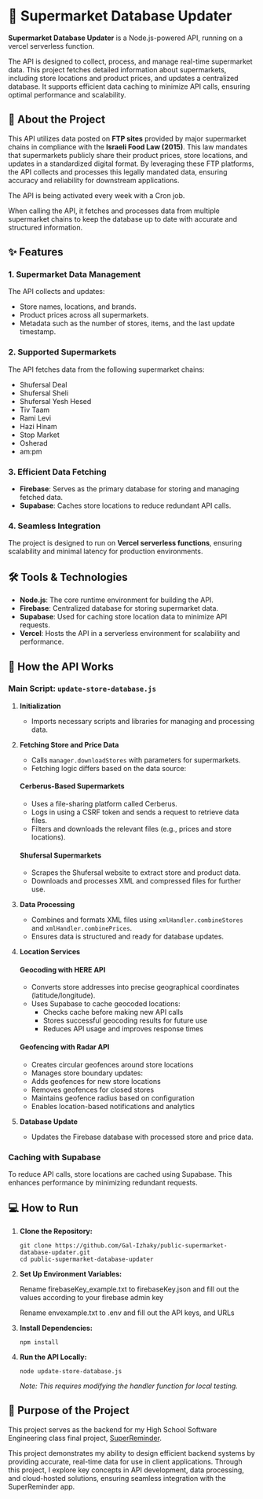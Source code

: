 # 🛒 Supermarket Database Updater  

**Supermarket Database Updater** is a Node.js-powered API, running on a vercel serverless function.

The API is designed to collect, process, and manage real-time supermarket data. This project fetches detailed information about supermarkets, including store locations and product prices, and updates a centralized database. It supports efficient data caching to minimize API calls, ensuring optimal performance and scalability.  


## 📖 About the Project  

This API utilizes data posted on **FTP sites** provided by major supermarket chains in compliance with the **Israeli Food Law (2015)**. This law mandates that supermarkets publicly share their product prices, store locations, and updates in a standardized digital format. By leveraging these FTP platforms, the API collects and processes this legally mandated data, ensuring accuracy and reliability for downstream applications.  

The API is being activated every week with a Cron job.

When calling the API, it fetches and processes data from multiple supermarket chains to keep the database up to date with accurate and structured information.  

## ✨ Features  

### 1. **Supermarket Data Management**  
The API collects and updates:  
- Store names, locations, and brands.  
- Product prices across all supermarkets.  
- Metadata such as the number of stores, items, and the last update timestamp.  

### 2. **Supported Supermarkets**  
The API fetches data from the following supermarket chains:  
- Shufersal Deal  
- Shufersal Sheli  
- Shufersal Yesh Hesed  
- Tiv Taam  
- Rami Levi  
- Hazi Hinam  
- Stop Market  
- Osherad  
- am:pm  

### 3. **Efficient Data Fetching**  
- **Firebase**: Serves as the primary database for storing and managing fetched data.  
- **Supabase**: Caches store locations to reduce redundant API calls.  

### 4. **Seamless Integration**  
The project is designed to run on **Vercel serverless functions**, ensuring scalability and minimal latency for production environments.  

## 🛠️ Tools & Technologies  

- **Node.js**: The core runtime environment for building the API.  
- **Firebase**: Centralized database for storing supermarket data.  
- **Supabase**: Used for caching store location data to minimize API requests.  
- **Vercel**: Hosts the API in a serverless environment for scalability and performance.  

## 🚧 How the API Works  

### **Main Script: `update-store-database.js`**  
1. **Initialization**  
   - Imports necessary scripts and libraries for managing and processing data.  

2. **Fetching Store and Price Data**  
   - Calls `manager.downloadStores` with parameters for supermarkets.  
   - Fetching logic differs based on the data source:  

   #### **Cerberus-Based Supermarkets**  
   - Uses a file-sharing platform called Cerberus.  
   - Logs in using a CSRF token and sends a request to retrieve data files.  
   - Filters and downloads the relevant files (e.g., prices and store locations).  

   #### **Shufersal Supermarkets**  
   - Scrapes the Shufersal website to extract store and product data.  
   - Downloads and processes XML and compressed files for further use.  

3. **Data Processing**  
   - Combines and formats XML files using `xmlHandler.combineStores` and `xmlHandler.combinePrices`.  
   - Ensures data is structured and ready for database updates.  

5. **Location Services**

    #### **Geocoding with HERE API**
    - Converts store addresses into precise geographical coordinates (latitude/longitude).
    - Uses Supabase to cache geocoded locations:
        - Checks cache before making new API calls
        - Stores successful geocoding results for future use
        - Reduces API usage and improves response times

    #### **Geofencing with Radar API**
    - Creates circular geofences around store locations
    - Manages store boundary updates:
    - Adds geofences for new store locations
    - Removes geofences for closed stores
    - Maintains geofence radius based on configuration
    - Enables location-based notifications and analytics

4. **Database Update**  
   - Updates the Firebase database with processed store and price data.  

### **Caching with Supabase**  
To reduce API calls, store locations are cached using Supabase. This enhances performance by minimizing redundant requests.  

## 💻 How to Run  

1. **Clone the Repository:**  
   ```console
   git clone https://github.com/Gal-Izhaky/public-supermarket-database-updater.git  
   cd public-supermarket-database-updater  
   ```
2. **Set Up Environment Variables:**

   Rename firebaseKey_example.txt to firebaseKey.json and fill out the values according to your firebase admin key

   Rename envexample.txt to .env and fill out the API keys, and URLs
3. **Install Dependencies:**
   ```console
   npm install  
   ```
4. **Run the API Locally:**

   ```console
   node update-store-database.js  
   ```
   *Note: This requires modifying the handler function for local testing.*
## 🚀 Purpose of the Project
This project serves as the backend for my High School Software Engineering class final project, [SuperReminder](https://github.com/Gal-Izhaky/SuperReminder). 

This project demonstrates my ability to design efficient backend systems by providing accurate, real-time data for use in client applications. Through this project, I explore key concepts in API development, data processing, and cloud-hosted solutions, ensuring seamless integration with the SuperReminder app.  
